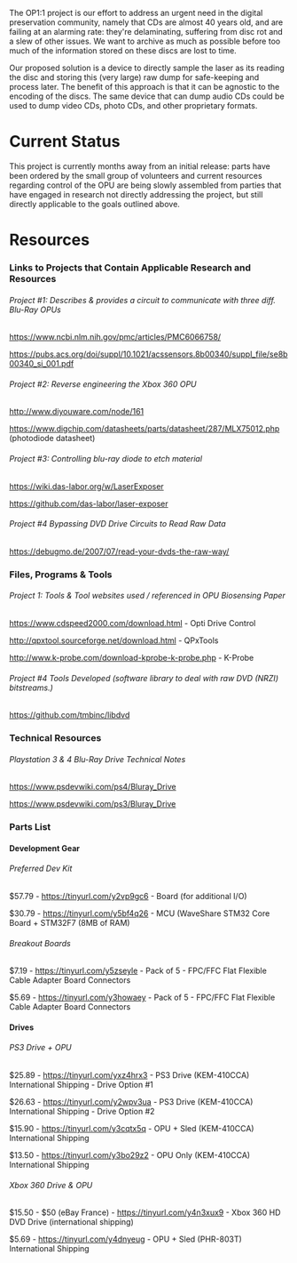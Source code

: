 The OP1:1 project is our effort to address an urgent need in the digital preservation community, namely that CDs are almost 40 years old, and are failing at an alarming rate: they're delaminating, suffering from disc rot and a slew of other issues. We want to archive as much as possible before too much of the information stored on these discs are lost to time.

Our proposed solution is a device to directly sample the laser as its reading the disc and storing this (very large) raw dump for safe-keeping and process later. The benefit of this approach is that it can be agnostic to the encoding of the discs. The same device that can dump audio CDs could be used to dump video CDs, photo CDs, and other proprietary formats.
    
# Current Status
This project is currently months away from an initial release: parts have been ordered by the small group of volunteers and current resources regarding control of the OPU are being slowly assembled from parties that have engaged in research not directly addressing the project, but still directly applicable to the goals outlined above.

# Resources
### Links to Projects that Contain Applicable Research and Resources

###### Project #1: Describes & provides a circuit to communicate with three diff. Blu-Ray OPUs

https://www.ncbi.nlm.nih.gov/pmc/articles/PMC6066758/

https://pubs.acs.org/doi/suppl/10.1021/acssensors.8b00340/suppl_file/se8b00340_si_001.pdf

###### Project #2: Reverse engineering the Xbox 360 OPU

http://www.diyouware.com/node/161

https://www.digchip.com/datasheets/parts/datasheet/287/MLX75012.php (photodiode datasheet)

###### Project #3: Controlling blu-ray diode to etch material

https://wiki.das-labor.org/w/LaserExposer

https://github.com/das-labor/laser-exposer

###### Project #4 Bypassing DVD Drive Circuits to Read Raw Data

https://debugmo.de/2007/07/read-your-dvds-the-raw-way/


### Files, Programs & Tools

###### Project 1: Tools & Tool websites used / referenced in OPU Biosensing Paper

https://www.cdspeed2000.com/download.html - Opti Drive Control

http://qpxtool.sourceforge.net/download.html - QPxTools

http://www.k-probe.com/download-kprobe-k-probe.php - K-Probe

###### Project #4 Tools Developed (software library to deal with raw DVD (NRZI) bitstreams.)

https://github.com/tmbinc/libdvd


### Technical Resources

###### Playstation 3 & 4 Blu-Ray Drive Technical Notes

https://www.psdevwiki.com/ps4/Bluray_Drive

https://www.psdevwiki.com/ps3/Bluray_Drive


### Parts List

#### Development Gear
###### Preferred Dev Kit

$57.79 - https://tinyurl.com/y2vp9gc6 - Board (for additional I/O) 

$30.79 - https://tinyurl.com/y5bf4q26 - MCU (WaveShare STM32 Core Board + STM32F7 (8MB of RAM)

###### Breakout Boards

$7.19 - https://tinyurl.com/y5zseyle - Pack of 5 - FPC/FFC Flat Flexible Cable Adapter Board Connectors

$5.69 - https://tinyurl.com/y3howaey - Pack of 5 - FPC/FFC Flat Flexible Cable Adapter Board Connectors 

#### Drives
###### PS3 Drive + OPU

$25.89 - https://tinyurl.com/yxz4hrx3 - PS3 Drive (KEM-410CCA) International Shipping - Drive Option #1

$26.63 - https://tinyurl.com/y2wpv3ua - PS3 Drive (KEM-410CCA) International Shipping - Drive Option #2


$15.90 - https://tinyurl.com/y3cqtx5q - OPU + Sled (KEM-410CCA) International Shipping

$13.50 - https://tinyurl.com/y3bo29z2 - OPU Only (KEM-410CCA) International Shipping

###### Xbox 360 Drive & OPU
$15.50 - $50 (eBay France) - https://tinyurl.com/y4n3xux9 - Xbox 360 HD DVD Drive (international shipping)

 $5.69 - https://tinyurl.com/y4dnyeug - OPU + Sled (PHR-803T) International Shipping



